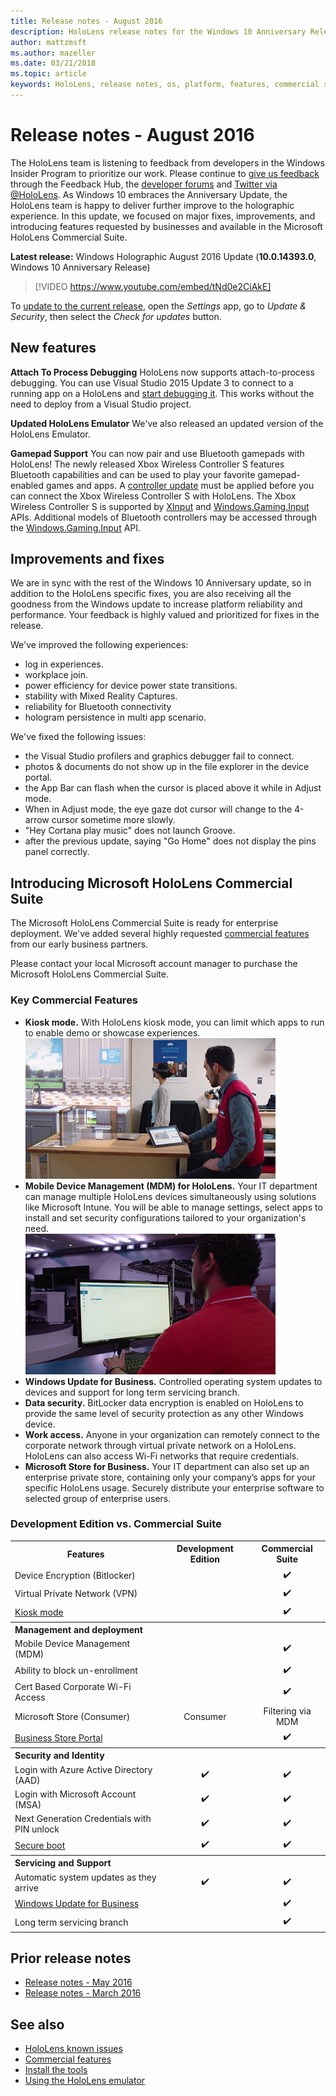 ```yaml
---
title: Release notes - August 2016
description: HoloLens release notes for the Windows 10 Anniversary Release (Fall 2016)
author: mattzmsft
ms.author: mazeller
ms.date: 03/21/2018
ms.topic: article
keywords: HoloLens, release notes, os, platform, features, commercial suite
---
```




# Release notes - August 2016

The HoloLens team is listening to feedback from developers in the Windows Insider Program to prioritize our work. Please continue to [give us feedback](give-us-feedback.md) through the Feedback Hub, the [developer forums](https://forums.hololens.com) and [Twitter via @HoloLens](https://twitter.com/hololens). As Windows 10 embraces the Anniversary Update, the HoloLens team is happy to deliver further improve to the holographic experience. In this update, we focused on major fixes, improvements, and introducing features requested by businesses and available in the Microsoft HoloLens Commercial Suite.

**Latest release:** Windows Holographic August 2016 Update (**10.0.14393.0**, Windows 10 Anniversary Release)

>[!VIDEO https://www.youtube.com/embed/tNd0e2CiAkE]

To [update to the current release](updating-hololens.md), open the *Settings* app, go to *Update & Security*, then select the *Check for updates* button.

## New features

**Attach To Process Debugging**
 HoloLens now supports attach-to-process debugging. You can use Visual Studio 2015 Update 3 to connect to a running app on a HoloLens and [start debugging it](using-visual-studio.md#debugging-an-installed-or-running-app). This works without the need to deploy from a Visual Studio project.

**Updated HoloLens Emulator**
 We've also released an updated version of the HoloLens Emulator.

**Gamepad Support**
 You can now pair and use Bluetooth gamepads with HoloLens! The newly released Xbox Wireless Controller S features Bluetooth capabilities and can be used to play your favorite gamepad-enabled games and apps. A [controller update](http://support.xbox.com/xbox-one/accessories/update-controller-for-stereo-headset-adapter) must be applied before you can connect the Xbox Wireless Controller S with HoloLens. The Xbox Wireless Controller S is supported by [XInput](https://msdn.microsoft.com/library/windows/desktop/hh405053(v=vs.85).aspx) and [Windows.Gaming.Input](https://msdn.microsoft.com/library/windows/apps/windows.gaming.input.aspx) APIs. Additional models of Bluetooth controllers may be accessed through the [Windows.Gaming.Input](https://msdn.microsoft.com/library/windows/apps/windows.gaming.input.aspx) API.

## Improvements and fixes

We are in sync with the rest of the Windows 10 Anniversary update, so in addition to the HoloLens specific fixes, you are also receiving all the goodness from the Windows update to increase platform reliability and performance. Your feedback is highly valued and prioritized for fixes in the release.

We've improved the following experiences:
* log in experiences.
* workplace join.
* power efficiency for device power state transitions.
* stability with Mixed Reality Captures.
* reliability for Bluetooth connectivity
* hologram persistence in multi app scenario.

We've fixed the following issues:
* the Visual Studio profilers and graphics debugger fail to connect.
* photos & documents do not show up in the file explorer in the device portal.
* the App Bar can flash when the cursor is placed above it while in Adjust mode.
* When in Adjust mode, the eye gaze dot cursor will change to the 4-arrow cursor sometime more slowly.
* "Hey Cortana play music" does not launch Groove.
* after the previous update, saying "Go Home" does not display the pins panel correctly.

## Introducing Microsoft HoloLens Commercial Suite

The Microsoft HoloLens Commercial Suite is ready for enterprise deployment. We've added several highly requested [commercial features](commercial-features.md) from our early business partners.

Please contact your local Microsoft account manager to purchase the Microsoft HoloLens Commercial Suite.

### Key Commercial Features 

* **Kiosk mode.** With HoloLens kiosk mode, you can limit which apps to run to enable demo or showcase experiences.<br>
  ![With kiosk mode, HoloLens launches directly into the app of your choice.](images/201608-kioskmode-400px.png)
* **Mobile Device Management (MDM) for HoloLens.** Your IT department can manage multiple HoloLens devices simultaneously using solutions like Microsoft Intune. You will be able to manage settings, select apps to install and set security configurations tailored to your organization's need.<br>
  ![Mobile Device Management on HoloLens provides enterprise grade device management across multiple devices.](images/201608-enterprisemanagement-400px.png)
* **Windows Update for Business.** Controlled operating system updates to devices and support for long term servicing branch.
* **Data security.** BitLocker data encryption is enabled on HoloLens to provide the same level of security protection as any other Windows device.
* **Work access.** Anyone in your organization can remotely connect to the corporate network through virtual private network on a HoloLens. HoloLens can also access Wi-Fi networks that require credentials.
* **Microsoft Store for Business.** Your IT department can also set up an enterprise private store, containing only your company’s apps for your specific HoloLens usage. Securely distribute your enterprise software to selected group of enterprise users.

### Development Edition vs. Commercial Suite

<table>
<tr>
<th>Features</th><th>Development Edition</th><th>Commercial Suite</th>
</tr><tr>
<td>Device Encryption (Bitlocker)</td><td></td><td style="text-align: center;">✔️</td>
</tr><tr>
<td>Virtual Private Network (VPN)</td><td></td><td style="text-align: center;">✔️</td>
</tr><tr>
<td><a href="using-the-windows-device-portal.md#kiosk-mode">Kiosk mode</a></td><td></td><td style="text-align: center;">✔️</td>
</tr><tr>
<th colspan="3" style="text-align: left;"> Management and deployment</th>
</tr><tr>
<td>Mobile Device Management (MDM)</td><td style="text-align: center;"></td><td style="text-align: center;">✔️</td>
</tr><tr>
<td>Ability to block un-enrollment</td><td></td><td style="text-align: center;">✔️</td>
</tr><tr>
<td>Cert Based Corporate Wi-Fi Access</td><td></td><td style="text-align: center;">✔️</td>
</tr><tr>
<td>Microsoft Store (Consumer)</td><td style="text-align: center;">Consumer</td><td style="text-align: center;">Filtering via MDM</td>
</tr><tr>
<td><a href="https://technet.microsoft.com/itpro/windows/manage/working-with-line-of-business-apps">Business Store Portal</a></td><td></td><td style="text-align: center;">✔️</td>
</tr><tr>
<th colspan="3" style="text-align: left;"> Security and Identity</th>
</tr><tr>
<td>Login with Azure Active Directory (AAD)</td><td style="text-align: center;">✔️</td><td style="text-align: center;">✔️</td>
</tr><tr>
<td>Login with Microsoft Account (MSA)</td><td style="text-align: center;">✔️</td><td style="text-align: center;">✔️</td>
</tr><tr>
<td>Next Generation Credentials with PIN unlock</td><td style="text-align: center;">✔️</td><td style="text-align: center;">✔️</td>
</tr><tr>
<td><a href="https://msdn.microsoft.com/windows/hardware/commercialize/manufacture/desktop/secure-boot-overview">Secure boot</a></td><td style="text-align: center;">✔️</td><td style="text-align: center;">✔️</td>
</tr><tr>
<th colspan="3" style="text-align: left;"> Servicing and Support</th>
</tr><tr>
<td>Automatic system updates as they arrive</td><td style="text-align: center;">✔️</td><td style="text-align: center;">✔️</td>
</tr><tr>
<td><a href="https://technet.microsoft.com/itpro/windows/plan/windows-update-for-business">Windows Update for Business</a></td><td></td><td style="text-align: center;">✔️</td>
</tr><tr>
<td>Long term servicing branch</td><td></td><td style="text-align: center;">✔️</td>
</tr>
</table>

## Prior release notes
* [Release notes - May 2016](release-notes-may-2016.md)
* [Release notes - March 2016](release-notes-march-2016.md)

## See also
* [HoloLens known issues](hololens-known-issues.md)
* [Commercial features](commercial-features.md)
* [Install the tools](install-the-tools.md)
* [Using the HoloLens emulator](using-the-hololens-emulator.md)

